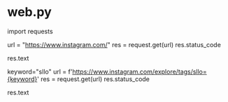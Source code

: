 # web.py

import requests

url = "https://www.instagram.com/"
res = request.get(url)
res.status_code

res.text

keyword="sllo"
url = f'https://www.instagram.com/explore/tags/sllo={keyword}'
res = request.get(url)
res.status_code

res.text
